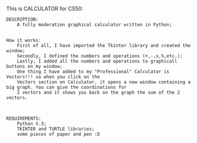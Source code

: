 This is CALCULATOR for CS50:

    DESCRIPTION:
        A fully moderation graphical calculator written in Python;


    How it works:
        First of all, I have imported the Tkinter library and created the window;
        Secondly, I defined the numbers and operations (+,-,x,%,etc.);
        Lastly, I added all the numbers and operations to graphicall buttons on my window;
        One thing I have added to my "Professional" Calculator is Vectors!!! so when you click on the
        Vectors section on Calculator, it opens a new window containing a big graph. You can give the coordinations for
        2 vectors and it shows you back on the graph the sum of the 2 vectors.



    REQUIREMENTS:
        Python V.3;
        TKINTER and TURTLE libraries;
        some pieces of paper and pen :D